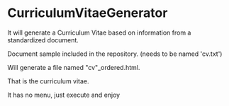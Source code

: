 # CurriculumVitaeGenerator
It will generate a Curriculum Vitae based on information from a standardized document.

Document sample included in the repository. (needs to be named 'cv.txt') 

Will generate a file named "cv"_ordered.html.

That is the curriculum vitae.

It has no menu, just execute and enjoy
